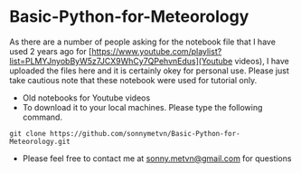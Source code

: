 # Basic-Python-for-Meteorology

As there are a number of people asking for the notebook file that I have used 2 years ago for [https://www.youtube.com/playlist?list=PLMYJnyobByW5z7JCX9WhCy7QPehvnEdus](Youtube videos), I have uploaded the files here and it is certainly okey for personal use. Please just take cautious note that these notebook were used for tutorial only.

- Old notebooks for Youtube videos
- To download it to your local machines. Please type the following command.

```
git clone https://github.com/sonnymetvn/Basic-Python-for-Meteorology.git
```
- Please feel free to contact me at sonny.metvn@gmail.com for questions
